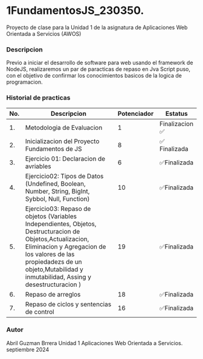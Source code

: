# 1FundamentosJS_230350.
Proyecto de clase para la Unidad 1 de la asignatura de Aplicaciones Web Orientada a Servicios (AWOS)


### Descripcion 
Previo a iniciar el desarrollo de software para web usando el framework de NodeJS, realizaremos un par de paracticas de repaso en Jva Script puso, con el objetivo de confirmar los conocimientos basicos de la logica de programacion.

### Historial de practicas

|No.| Descripcion|Potenciador| Estatus
|---|---|---|---|
|1.| Metodologia de Evaluacion|1| Finalizacion ✅ |
|2.| Inicializacion del Proyecto Fundamentos de JS|8|✅ Finalizada|
|3.|Ejercicio 01: Declaracion de avriables|6|✅Finalizada|
|4.|Ejercicio02: Tipos de Datos (Undefined, Boolean, Number, String, BigInt, Sybbol, Null, Function)|10|✅Finalizada|
|5.|Ejercicio03: Repaso de objetos (Variables Independientes, Objetos, Destructuracion de Objetos,Actualizacion, Eliminacion y Agregacion de los valores de las propiedadezs de un objeto,Mutabilidad y inmutabilidad, Assing  y desestructuracion )|19|✅Finalizada|
|6.|Repaso de arreglos|18|✅Finalizada|
|7.|Repaso de ciclos y sentencias de control|16|✅Finalizada|

### Autor 
Abril Guzman Brrera
Unidad 1
Aplicaciones Web Orientada a Servicios.
septiembre 2024 


